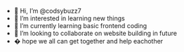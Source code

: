 - 👋 Hi, I’m @codsybuzz7
- 👀 I’m interested in learning new things
- 🌱 I’m currently learning basic frontend coding 
- 💞️ I’m looking to collaborate on website building in future 
- � hope we all can get together and help eachother

<!---this is my basic info
codsybuzz7/codsybuzz7 is a ✨ special ✨ repository because its `README.md` (this file) appears on your GitHub profile.
You can click the Preview link to take a look at your changes.
--->
